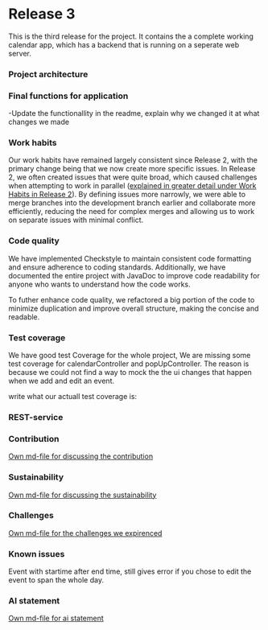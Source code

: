 # Release 3

This is the third release for the project. It contains the a complete working calendar app, which has a backend that is running on a seperate web server.

### Project architecture

### Final functions for application

-Update the functionallity in the readme, explain why we changed it at what changes we made

### Work habits

Our work habits have remained largely consistent since Release 2, with the primary change being that we now create more specific issues. In Release 2, we often created issues that were quite broad, which caused challenges when attempting to work in parallel ([explained in greater detail under Work Habits in Release 2](../release2/README.md)). By defining issues more narrowly, we were able to merge branches into the development branch earlier and collaborate more efficiently, reducing the need for complex merges and allowing us to work on separate issues with minimal conflict.

### Code quality

We have implemented Checkstyle to maintain consistent code formatting and ensure adherence to coding standards. Additionally, we have documented the entire project with JavaDoc to improve code readability for anyone who wants to understand how the code works.

To futher enhance code quality, we refactored a big portion of the code to minimize duplication and improve overall structure, making the concise and readable.

### Test coverage

We have good test Coverage for the whole project, We are missing some test coverage for calendarController and popUpController. The reason is because we could not find a way to mock the the ui changes that happen when we add and edit an event.

write what our actuall test coverage is:

### REST-service

### Contribution

[Own md-file for discussing the contribution](./contribution.md)

### Sustainability

[Own md-file for discussing the sustainability](./sustainability.md)

### Challenges

[Own md-file for the challenges we expirenced](./challenges.md)

### Known issues

Event with startime after end time, still gives error if you chose to edit the event to span the whole day.

### AI statement

[Own md-file for ai statement](./ai-tools.md)
